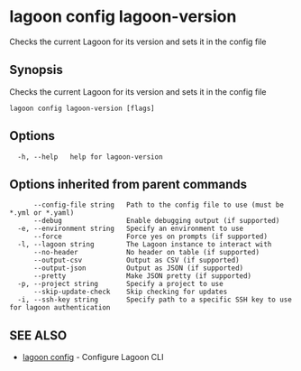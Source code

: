 # lagoon config lagoon-version

Checks the current Lagoon for its version and sets it in the config file

## Synopsis

Checks the current Lagoon for its version and sets it in the config file

```text
lagoon config lagoon-version [flags]
```

## Options

```text
  -h, --help   help for lagoon-version
```

## Options inherited from parent commands

```text
      --config-file string   Path to the config file to use (must be *.yml or *.yaml)
      --debug                Enable debugging output (if supported)
  -e, --environment string   Specify an environment to use
      --force                Force yes on prompts (if supported)
  -l, --lagoon string        The Lagoon instance to interact with
      --no-header            No header on table (if supported)
      --output-csv           Output as CSV (if supported)
      --output-json          Output as JSON (if supported)
      --pretty               Make JSON pretty (if supported)
  -p, --project string       Specify a project to use
      --skip-update-check    Skip checking for updates
  -i, --ssh-key string       Specify path to a specific SSH key to use for lagoon authentication
```

## SEE ALSO

* [lagoon config](lagoon_config.md)     - Configure Lagoon CLI

